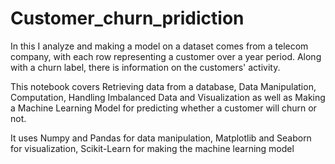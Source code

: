 # Customer_churn_pridiction
In this I analyze and making a model on a dataset comes from a telecom company, with each row representing a customer over a year period. Along with a churn label, there is information on the customers' activity.

This notebook covers Retrieving data from a database, Data Manipulation, Computation, Handling Imbalanced Data and Visualization as well as Making a Machine Learning Model for predicting whether a customer will churn or not.

It uses Numpy and Pandas for data manipulation, Matplotlib and Seaborn for visualization, Scikit-Learn for making the machine learning model
